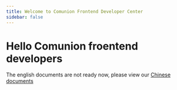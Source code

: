 ```yaml
---
title: Welcome to Comunion Frontend Developer Center
sidebar: false
---
```


# Hello Comunion froentend developers

The english documents are not ready now, please view our [Chinese documents](/zh/)
